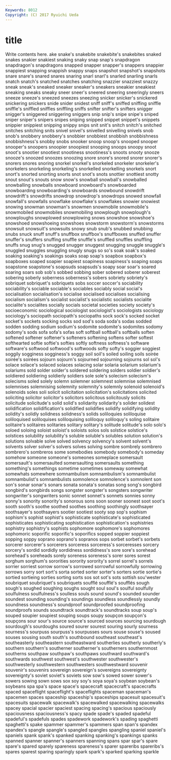 ```yaml
---
Keywords: 8012 
Copyright: (C) 2017 Ryuichi Ueda
---
```


# title

Write contents here.
ake snake's snakebite snakebite's snakebites snaked snakes
snakier snakiest snaking snaky snap snap's snapdragon snapdragon's snapdragons snapped
snapper snapper's snappers snappier snappiest snapping snappish snappy snaps snapshot
snapshot's snapshots snare snare's snared snares snaring snarl snarl's snarled
snarling snarls snatch snatch's snatched snatches snatching snazzier snazziest snazzy
sneak sneak's sneaked sneaker sneaker's sneakers sneakier sneakiest sneaking sneaks
sneaky sneer sneer's sneered sneering sneeringly sneers sneeze sneeze's sneezed
sneezes sneezing snicker snicker's snickered snickering snickers snide snider snidest
sniff sniff's sniffed sniffing sniffle sniffle's sniffled sniffles sniffling sniffs
snifter snifter's snifters snigger snigger's sniggered sniggering sniggers snip snip's
snipe snipe's sniped sniper sniper's snipers snipes sniping snipped snippet
snippet's snippets snippier snippiest snipping snippy snips snit snit's snitch
snitch's snitched snitches snitching snits snivel snivel's snivelled snivelling snivels
snob snob's snobbery snobbery's snobbier snobbiest snobbish snobbishness snobbishness's snobby
snobs snooker snoop snoop's snooped snooper snooper's snoopers snoopier snoopiest
snooping snoops snoopy snoot snoot's snootier snootiest snootiness snootiness's snoots
snooty snooze snooze's snoozed snoozes snoozing snore snore's snored snorer
snorer's snorers snores snoring snorkel snorkel's snorkeled snorkeler snorkeler's snorkelers
snorkeling snorkeling's snorkelled snorkelling snorkels snort snort's snorted snorting snorts
snot snot's snots snottier snottiest snotty snout snout's snouts snow
snow's snowball snowball's snowballed snowballing snowballs snowboard snowboard's snowboarded snowboarding
snowboarding's snowboards snowbound snowdrift snowdrift's snowdrifts snowdrop snowdrop's snowdrops snowed
snowfall snowfall's snowfalls snowflake snowflake's snowflakes snowier snowiest snowing snowman
snowman's snowmen snowmobile snowmobile's snowmobiled snowmobiles snowmobiling snowplough snowplough's snowploughs
snowplowed snowplowing snows snowshoe snowshoe's snowshoed snowshoeing snowshoes snowstorm snowstorm's
snowstorms snowsuit snowsuit's snowsuits snowy snub snub's snubbed snubbing snubs
snuck snuff snuff's snuffbox snuffbox's snuffboxes snuffed snuffer snuffer's snuffers
snuffing snuffle snuffle's snuffled snuffles snuffling snuffs snug snug's snugged
snugger snuggest snugging snuggle snuggle's snuggled snuggles snuggling snugly snugs
so so's soak soak's soaked soaking soaking's soakings soaks soap
soap's soapbox soapbox's soapboxes soaped soapier soapiest soapiness soapiness's soaping
soaps soapstone soapstone's soapsuds soapsuds's soapy soar soar's soared soaring
soars sob sob's sobbed sobbing sober sobered soberer soberest sobering
soberly soberness soberness's sobers sobriety sobriety's sobriquet sobriquet's sobriquets sobs
soccer soccer's sociability sociability's sociable sociable's sociables sociably social social's
socialisation socialisation's socialise socialised socialises socialising socialism socialism's socialist socialist's
socialistic socialists socialite socialite's socialites socially socials societal societies society
society's socioeconomic sociological sociologist sociologist's sociologists sociology sociology's sociopath sociopath's
sociopaths sock sock's socked socket socket's sockets socking socks sod
sod's soda soda's sodas sodded sodden sodding sodium sodium's sodomite
sodomite's sodomites sodomy sodomy's sods sofa sofa's sofas soft softball
softball's softballs soften softened softener softener's softeners softening softens softer
softest softhearted softie softie's softies softly softness softness's software software's
softwood softwood's softwoods softy softy's soggier soggiest soggily sogginess sogginess's
soggy soil soil's soiled soiling soils soirée soirée's soirées sojourn
sojourn's sojourned sojourning sojourns sol sol's solace solace's solaced solaces
solacing solar solaria solarium solarium's solariums sold solder solder's soldered
soldering solders soldier soldier's soldiered soldiering soldierly soldiers sole sole's
solecism solecism's solecisms soled solely solemn solemner solemnest solemnise solemnised
solemnises solemnising solemnity solemnity's solemnly solenoid solenoid's solenoids soles soli
solicit solicitation solicitation's solicitations solicited soliciting solicitor solicitor's solicitors solicitous
solicitously solicits solicitude solicitude's solid solid's solidarity solidarity's solider solidest
solidification solidification's solidified solidifies solidify solidifying solidity solidity's solidly solidness
solidness's solids soliloquies soliloquise soliloquised soliloquises soliloquising soliloquy soliloquy's soling
solitaire solitaire's solitaires solitaries solitary solitary's solitude solitude's solo solo's
soloed soloing soloist soloist's soloists solos sols solstice solstice's solstices
solubility solubility's soluble soluble's solubles solution solution's solutions solvable solve
solved solvency solvency's solvent solvent's solvents solver solver's solvers solves
solving sombre sombrely sombrero sombrero's sombreros some somebodies somebody somebody's
someday somehow someone someone's someones someplace somersault somersault's somersaulted somersaulting
somersaults something something's somethings sometime sometimes someway somewhat somewhats somewhere
somnambulism somnambulism's somnambulist somnambulist's somnambulists somnolence somnolence's somnolent son son's
sonar sonar's sonars sonata sonata's sonatas song song's songbird songbird's
songbirds songs songster songster's songsters songwriter songwriter's songwriters sonic sonnet
sonnet's sonnets sonnies sonny sonny's sonority sonority's sonorous sons soon
sooner soonest soot soot's sooth sooth's soothe soothed soothes soothing
soothingly soothsayer soothsayer's soothsayers sootier sootiest sooty sop sop's sophism
sophism's sophist sophist's sophisticate sophisticate's sophisticated sophisticates sophisticating sophistication sophistication's
sophistries sophistry sophistry's sophists sophomore sophomore's sophomores sophomoric soporific soporific's
soporifics sopped soppier soppiest sopping soppy soprano soprano's sopranos sops
sorbet sorbet's sorbets sorcerer sorcerer's sorcerers sorceress sorceress's sorceresses sorcery
sorcery's sordid sordidly sordidness sordidness's sore sore's sorehead sorehead's soreheads
sorely soreness soreness's sorer sores sorest sorghum sorghum's sororities sorority
sorority's sorrel sorrel's sorrels sorrier sorriest sorrow sorrow's sorrowed sorrowful
sorrowfully sorrowing sorrows sorry sort sort's sorta sorted sorter sorter's
sorters sortie sortie's sortied sortieing sorties sorting sorts sos sot
sot's sots sottish sou'wester soubriquet soubriquet's soubriquets soufflé soufflé's soufflés
sough sough's soughed soughing soughs sought soul soul's soulful soulfully
soulfulness soulfulness's soulless souls sound sound's sounded sounder soundest sounding
sounding's soundings soundless soundlessly soundly soundness soundness's soundproof soundproofed soundproofing
soundproofs sounds soundtrack soundtrack's soundtracks soup soup's souped soupier soupiest
souping soups soupy soupçon soupçon's soupçons sour sour's source source's
sourced sources sourcing sourdough sourdough's sourdoughs soured sourer sourest souring
sourly sourness sourness's sourpuss sourpuss's sourpusses sours souse souse's soused
souses sousing south south's southbound southeast southeast's southeasterly southeastern southeastward
southerlies southerly southerly's southern southern's southerner southerner's southerners southernmost southerns
southpaw southpaw's southpaws southward southward's southwards southwest southwest's southwester southwester's
southwesterly southwestern southwesters southwestward souvenir souvenir's souvenirs sovereign sovereign's sovereigns
sovereignty sovereignty's soviet soviet's soviets sow sow's sowed sower sower's
sowers sowing sown sows sox soy soy's soya soya's soybean
soybean's soybeans spa spa's space space's spacecraft spacecraft's spacecrafts spaced
spaceflight spaceflight's spaceflights spaceman spaceman's spacemen spaces spaceship spaceship's spaceships
spacesuit spacesuit's spacesuits spacewalk spacewalk's spacewalked spacewalking spacewalks spacey spacial
spacier spaciest spacing spacing's spacious spaciously spaciousness spaciousness's spacy spade
spade's spaded spadeful spadeful's spadefuls spades spadework spadework's spading spaghetti
spaghetti's spake spammer spammer's spammers span span's spandex spandex's spangle
spangle's spangled spangles spangling spaniel spaniel's spaniels spank spank's spanked
spanking spanking's spankings spanks spanned spanner spanner's spanners spanning spans
spar spar's spare spare's spared sparely spareness spareness's sparer spareribs
spareribs's spares sparest sparing sparingly spark spark's sparked sparking sparkle
